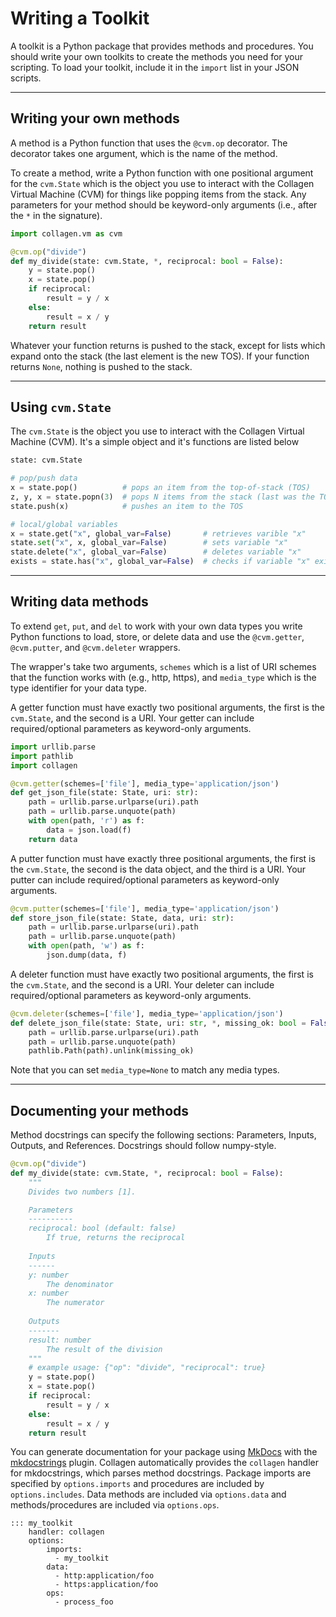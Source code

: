 # Writing a Toolkit

A toolkit is a Python package that provides methods and procedures. You should write your own toolkits to create
the methods you need for your scripting. To load your toolkit, include it in the `import` list in your JSON scripts.

<hr>

## Writing your own methods
A method is a Python function that uses the `@cvm.op` decorator. The decorator takes one argument, which is the name of the method.

To create a method, write a Python function with one positional argument for the `cvm.State` which is the object you
use to interact with the Collagen Virtual Machine (CVM) for things like popping items from the stack. Any parameters for your method should
be keyword-only arguments (i.e., after the `*` in the signature).

```python
import collagen.vm as cvm

@cvm.op("divide")
def my_divide(state: cvm.State, *, reciprocal: bool = False):
    y = state.pop()
    x = state.pop()
    if reciprocal:
        result = y / x
    else:
        result = x / y
    return result
```

Whatever your function returns is pushed to the stack, except for lists which expand onto the stack (the last element is the new TOS). If your function returns `None`, nothing is pushed to the stack.

<hr>

## Using `cvm.State`

The `cvm.State` is the object you use to interact with the Collagen Virtual Machine (CVM). It's a simple object and it's functions are listed below

```python
state: cvm.State

# pop/push data
x = state.pop()          # pops an item from the top-of-stack (TOS)
z, y, x = state.popn(3)  # pops N items from the stack (last was the TOS)
state.push(x)            # pushes an item to the TOS

# local/global variables
x = state.get("x", global_var=False)       # retrieves varible "x"
state.set("x", x, global_var=False)        # sets variable "x"
state.delete("x", global_var=False)        # deletes variable "x"
exists = state.has("x", global_var=False)  # checks if variable "x" exists
```

<hr>

## Writing data methods

To extend `get`, `put`, and `del` to work with your own data types you write Python functions to load, store, or delete data and use
the `@cvm.getter`, `@cvm.putter`, and `@cvm.deleter` wrappers.

The wrapper's take two arguments, `schemes` which is a list of URI schemes that the function works with (e.g., http, https), and
`media_type` which is the type identifier for your data type.

A getter function must have exactly two positional arguments, 
the first is the `cvm.State`, and the second is a URI. 
Your getter can include required/optional parameters as keyword-only arguments.

```python
import urllib.parse
import pathlib
import collagen

@cvm.getter(schemes=['file'], media_type='application/json')
def get_json_file(state: State, uri: str):
    path = urllib.parse.urlparse(uri).path
    path = urllib.parse.unquote(path)
    with open(path, 'r') as f:
        data = json.load(f)
    return data
```

A putter function must have exactly three positional arguments, 
the first is the `cvm.State`, the second is the data object, and the third is a URI.
Your putter can include required/optional parameters as keyword-only arguments.

```python
@cvm.putter(schemes=['file'], media_type='application/json')
def store_json_file(state: State, data, uri: str):
    path = urllib.parse.urlparse(uri).path
    path = urllib.parse.unquote(path)
    with open(path, 'w') as f:
        json.dump(data, f)
```

A deleter function must have exactly two positional arguments, 
the first is the `cvm.State`, and the second is a URI.
Your deleter can include required/optional parameters as keyword-only arguments.
```python
@cvm.deleter(schemes=['file'], media_type='application/json')
def delete_json_file(state: State, uri: str, *, missing_ok: bool = False):
    path = urllib.parse.urlparse(uri).path
    path = urllib.parse.unquote(path)
    pathlib.Path(path).unlink(missing_ok)
```

Note that you can set `media_type=None` to match any media types.

<hr>

## Documenting your methods

Method docstrings can specify the following sections: Parameters, Inputs, Outputs, and References. Docstrings should follow numpy-style.

```python
@cvm.op("divide")
def my_divide(state: cvm.State, *, reciprocal: bool = False):
    """
    Divides two numbers [1].

    Parameters
    ----------
    reciprocal: bool (default: false)
        If true, returns the reciprocal
    
    Inputs
    ------
    y: number
        The denominator
    x: number
        The numerator
    
    Outputs
    -------
    result: number
        The result of the division
    """
    # example usage: {"op": "divide", "reciprocal": true}
    y = state.pop()
    x = state.pop()
    if reciprocal:
        result = y / x
    else:
        result = x / y
    return result
```

You can generate documentation for your package using [MkDocs](https://www.mkdocs.org/) with the 
[mkdocstrings](https://mkdocstrings.github.io/) plugin. Collagen automatically provides the `collagen` handler for mkdocstrings, which parses method docstrings. Package imports are specified by `options.imports` and procedures are included by `options.includes`. Data methods are included via `options.data` and methods/procedures are included via `options.ops`.

```
::: my_toolkit
    handler: collagen
    options:
        imports:
          - my_toolkit
        data:
          - http:application/foo
          - https:application/foo
        ops:
          - process_foo
```
